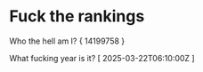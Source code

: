 # Fuck the rankings

Who the hell am I?
{ 14199758 }

What fucking year is it?
[ 2025-03-22T06:10:00Z ]
